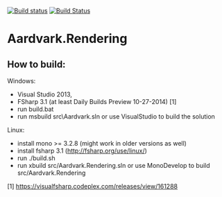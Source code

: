[![Build status](https://ci.appveyor.com/api/projects/status/oqg1tw2ax1jl8qjx?svg=true)](https://ci.appveyor.com/project/haraldsteinlechner/aardvark-rendering)
[![Build Status](https://travis-ci.org/vrvis/aardvark.rendering.svg?branch=master)](https://travis-ci.org/vrvis/aardvark.rendering)

# Aardvark.Rendering

How to build:
------

Windows:
- Visual Studio 2013,
- FSharp 3.1 (at least Daily Builds Preview 10-27-2014) [1]
- run build.bat
- run msbuild src\Aardvark.sln or use VisualStudio to build the solution

Linux:
- install mono >= 3.2.8 (might work in older versions as well)
- install fsharp 3.1 (http://fsharp.org/use/linux/)
- run ./build.sh
- run xbuild src/Aardvark.Rendering.sln or use MonoDevelop to build src/Aardvark.Rendering


[1] https://visualfsharp.codeplex.com/releases/view/161288


